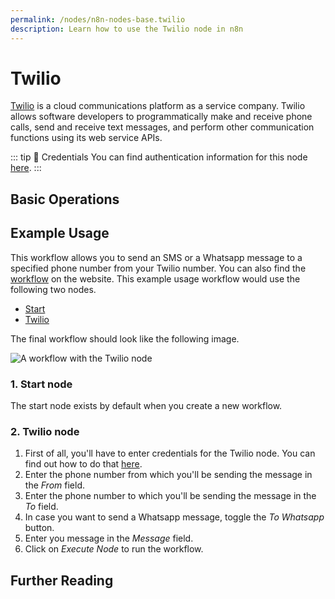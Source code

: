 ```yaml
---
permalink: /nodes/n8n-nodes-base.twilio
description: Learn how to use the Twilio node in n8n
---
```


# Twilio

[Twilio](https://www.twilio.com/) is a cloud communications platform as a service company. Twilio allows software developers to programmatically make and receive phone calls, send and receive text messages, and perform other communication functions using its web service APIs.

::: tip 🔑 Credentials
You can find authentication information for this node [here](../../../credentials/Twilio/README.md).
:::

## Basic Operations

<Resource node="n8n-nodes-base.twilio" />

## Example Usage

This workflow allows you to send an SMS or a Whatsapp message to a specified phone number from your Twilio number. You can also find the [workflow](https://n8n.io/workflows/401) on the website. This example usage workflow would use the following two nodes.
- [Start](../../core-nodes/Start/README.md)
- [Twilio]()

The final workflow should look like the following image.

![A workflow with the Twilio node](./workflow.png)

### 1. Start node

The start node exists by default when you create a new workflow.

### 2. Twilio node

1. First of all, you'll have to enter credentials for the Twilio node. You can find out how to do that [here](../../../credentials/Twilio/README.md).
2. Enter the phone number from which you'll be sending the message in the *From* field.
3. Enter the phone number to which you'll be sending the message in the *To* field.
4. In case you want to send a Whatsapp message, toggle the *To Whatsapp* button.
5. Enter you message in the *Message* field.
6. Click on *Execute Node* to run the workflow.


## Further Reading

<FurtherReadingBlog node="Twilio" />
